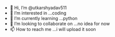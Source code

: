 - 👋 Hi, I’m @utkarshyadav511
- 👀 I’m interested in ...coding
- 🌱 I’m currently learning ...python
- 💞️ I’m looking to collaborate on ...no idea for now
- 📫 How to reach me ...i will upload it soon

<!---
utkarshyadav511/utkarshyadav511 is a ✨ special ✨ repository because its `README.md` (this file) appears on your GitHub profile.
You can click the Preview link to take a look at your changes.
--->
